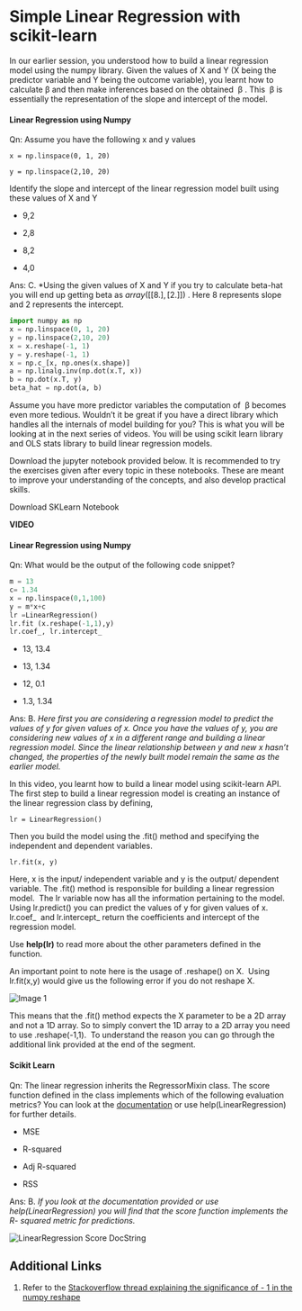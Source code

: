 # Simple Linear Regression with scikit-learn

In our earlier session, you understood how to build a linear regression model using the numpy library. Given the values of X and Y (X being the predictor variable and Y being the outcome variable), you learnt how to calculate β and then make inferences based on the obtained  β . This  β is essentially the representation of the slope and intercept of the model.

#### Linear Regression using Numpy

Qn: Assume you have the following x and y values

`x = np.linspace(0, 1, 20)`

`y = np.linspace(2,10, 20)`

Identify the slope and intercept of the linear regression model built using these values of X and Y

- 9,2

- 2,8

- 8,2

- 4,0

Ans: C. *Using the given values of X and Y if you try to calculate beta-hat you will end up getting beta as $array([[8.], [2.]])$ . Here 8 represents slope and 2 represents the intercept.

```python
import numpy as np
x = np.linspace(0, 1, 20)
y = np.linspace(2,10, 20)
x = x.reshape(-1, 1)
y = y.reshape(-1, 1)
x = np.c_[x, np.ones(x.shape)]
a = np.linalg.inv(np.dot(x.T, x))
b = np.dot(x.T, y)
beta_hat = np.dot(a, b)
```

Assume you have more predictor variables the computation of  β becomes even more tedious. Wouldn’t it be great if you have a direct library which handles all the internals of model building for you? This is what you will be looking at in the next series of videos. You will be using scikit learn library and OLS stats library to build linear regression models. 

Download the jupyter notebook provided below. It is recommended to try the exercises given after every topic in these notebooks. These are meant to improve your understanding of the concepts, and also develop practical skills.

Download SKLearn Notebook

**VIDEO**

#### Linear Regression using Numpy

Qn: What would be the output of the following code snippet?

```python
m = 13
c= 1.34
x = np.linspace(0,1,100)
y = m*x+c
lr =LinearRegression()
lr.fit (x.reshape(-1,1),y)
lr.coef_, lr.intercept_
```

- 13, 13.4

- 13, 1.34

- 12, 0.1

- 1.3, 1.34

Ans: B. *Here first you are considering a regression model to predict the values of y for given values of x. Once you have the values of y, you are considering new values of x in a different range and building a linear regression model. Since the linear relationship between y and new x hasn’t changed, the properties of the newly built model remain the same as the earlier model.*

In this video, you learnt how to build a linear model using scikit-learn API.  The first step to build a linear regression model is creating an instance of the linear regression class by defining,

`lr = LinearRegression()`

Then you build the model using the .fit() method and specifying the independent and dependent variables.

`lr.fit(x, y)`

Here, x is the input/ independent variable and y is the output/ dependent variable. The .fit() method is responsible for building a linear regression model.  The lr variable now has all the information pertaining to the model. Using lr.predict() you can predict the values of y for given values of x.  lr.coef_  and lr.intercept_ return the coefficients and intercept of the regression model.

Use **help(lr)** to read more about the other parameters defined in the function.

An important point to note here is the usage of .reshape() on X.  Using lr.fit(x,y) would give us the following error if you do not reshape X.

![Image 1](https://i.ibb.co/XZn8MWQ/SK-Learn-LR-Image-1.png)

This means that the .fit() method expects the X parameter to be a 2D array and not a 1D array. So to simply convert the 1D array to a 2D array you need to use .reshape(-1,1).  To understand the reason you can go through the additional link provided at the end of the segment.

#### Scikit Learn

Qn: The linear regression inherits the RegressorMixin class. The score function defined in the class implements which of the following evaluation metrics? You can look at the [documentation](https://scikit-learn.org/stable/modules/generated/sklearn.base.RegressorMixin.html) or use help(LinearRegression) for further details.

- MSE

- R-squared

- Adj R-squared

- RSS

Ans: B. *If you look at the documentation provided or use help(LinearRegression) you will find that the score function implements the R- squared metric for predictions.* 

![LinearRegression Score DocString](https://i.ibb.co/r57brF6/Linear-Regression-Score-Doc-String.png)

## Additional Links

1.  Refer to the [Stackoverflow thread explaining the significance of - 1 in the numpy reshape](https://stackoverflow.com/questions/18691084/what-does-1-mean-in-numpy-reshape)